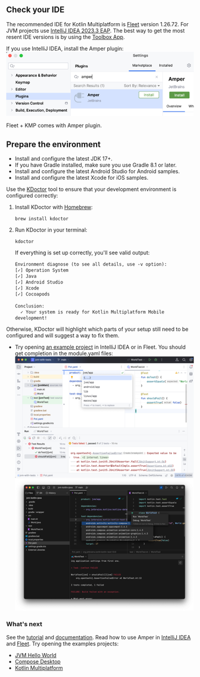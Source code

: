 ## Check your IDE
 
The recommended IDE for Kotlin Multiplatform is [Fleet](https://www.jetbrains.com/fleet/) version 1.26.72. For JVM projects use [IntelliJ IDEA 2023.3 EAP](https://www.jetbrains.com/idea/nextversion/).
The best way to get the most resent IDE versions is by using the [Toolbox App](https://www.jetbrains.com/lp/toolbox/).

If you use IntelliJ IDEA, install the Amper plugin: ![](images/plugin.png)

Fleet + KMP comes with Amper plugin.

## Prepare the environment
- Install and configure the latest JDK 17+.
- If you have Gradle installed, make sure you use Gradle 8.1 or later.
- Install and configure the latest Android Studio for Android samples.
- Install and configure the latest Xcode for iOS samples.

Use the [KDoctor](https://github.com/Kotlin/kdoctor) tool to ensure that your development environment is configured correctly:

1. Install KDoctor with [Homebrew](https://brew.sh/):

    ```text
    brew install kdoctor
    ```

2. Run KDoctor in your terminal:

    ```text
    kdoctor
    ```

   If everything is set up correctly, you'll see valid output:

   ```text
   Environment diagnose (to see all details, use -v option):
   [✓] Operation System
   [✓] Java
   [✓] Android Studio
   [✓] Xcode
   [✓] Cocoapods
   
   Conclusion:
     ✓ Your system is ready for Kotlin Multiplatform Mobile development!
   ```

Otherwise, KDoctor will highlight which parts of your setup still need to be configured and will suggest a way to fix
them.


- Try opening [an example project](../examples/jvm-kotlin+java) in IntelliJ IDEA or in Fleet. 
  You should get completion in the module.yaml files:
  ![](images/ij-idea.png)
  ![](images/fleet.png)

### What's next
See the [tutorial](Tutorial.md) and [documentation](Documentation.md). Read how to use Amper in [IntelliJ IDEA](Usage.md#using-amper-in-intellij-idea) and [Fleet](Usage.md#using-amper-in-fleet). Try opening the examples projects:
  - [JVM Hello World](../examples/jvm-kotlin+java)
  - [Compose Desktop](../examples/compose-desktop)
  - [Kotlin Multiplatform](../examples/multiplatform)
